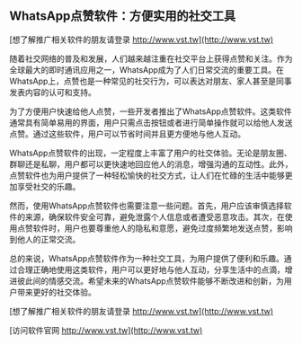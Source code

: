 ## **WhatsApp点赞软件：方便实用的社交工具**

[想了解推广相关软件的朋友请登录 http://www.vst.tw](http://www.vst.tw)

随着社交网络的普及和发展，人们越来越注重在社交平台上获得点赞和关注。作为全球最大的即时通讯应用之一，WhatsApp成为了人们日常交流的重要工具。在WhatsApp上，点赞也是一种常见的社交行为，可以表达对朋友、家人甚至是同事发表内容的认可和支持。

为了方便用户快速给他人点赞，一些开发者推出了WhatsApp点赞软件。这类软件通常具有简单易用的界面，用户只需点击按钮或者进行简单操作就可以给他人发送点赞。通过这些软件，用户可以节省时间并且更方便地与他人互动。

WhatsApp点赞软件的出现，一定程度上丰富了用户的社交体验。无论是朋友圈、群聊还是私聊，用户都可以更快速地回应他人的消息，增强沟通的互动性。此外，点赞软件也为用户提供了一种轻松愉快的社交方式，让人们在忙碌的生活中能够更加享受社交的乐趣。

然而，使用WhatsApp点赞软件也需要注意一些问题。首先，用户应该审慎选择软件的来源，确保软件安全可靠，避免泄露个人信息或者遭受恶意攻击。其次，在使用点赞软件时，用户也要尊重他人的隐私和意愿，避免过度频繁地发送点赞，影响到他人的正常交流。

总的来说，WhatsApp点赞软件作为一种社交工具，为用户提供了便利和乐趣。通过合理正确地使用这类软件，用户可以更好地与他人互动，分享生活中的点滴，增进彼此间的情感交流。希望未来的WhatsApp点赞软件能够不断改进和创新，为用户带来更好的社交体验。

[想了解推广相关软件的朋友请登录 http://www.vst.tw](http://www.vst.tw)


[访问软件官网 http://www.vst.tw](http://www.vst.tw)
